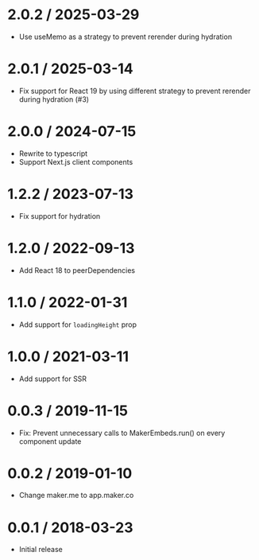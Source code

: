 # 2.0.2 / 2025-03-29

- Use useMemo as a strategy to prevent rerender during hydration

# 2.0.1 / 2025-03-14

- Fix support for React 19 by using different strategy to prevent rerender during hydration (#3)

# 2.0.0 / 2024-07-15

- Rewrite to typescript
- Support Next.js client components

# 1.2.2 / 2023-07-13

- Fix support for hydration

# 1.2.0 / 2022-09-13

- Add React 18 to peerDependencies

# 1.1.0 / 2022-01-31

- Add support for `loadingHeight` prop

# 1.0.0 / 2021-03-11

- Add support for SSR

# 0.0.3 / 2019-11-15

- Fix: Prevent unnecessary calls to MakerEmbeds.run() on every component update

# 0.0.2 / 2019-01-10

- Change maker.me to app.maker.co

# 0.0.1 / 2018-03-23

- Initial release
